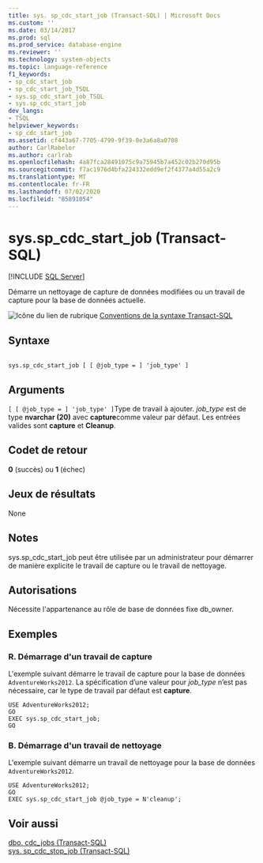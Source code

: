 ```yaml
---
title: sys. sp_cdc_start_job (Transact-SQL) | Microsoft Docs
ms.custom: ''
ms.date: 03/14/2017
ms.prod: sql
ms.prod_service: database-engine
ms.reviewer: ''
ms.technology: system-objects
ms.topic: language-reference
f1_keywords:
- sp_cdc_start_job
- sp_cdc_start_job_TSQL
- sys.sp_cdc_start_job_TSQL
- sys.sp_cdc_start_job
dev_langs:
- TSQL
helpviewer_keywords:
- sp_cdc_start_job
ms.assetid: cf443a67-7705-4799-9f39-0e3a6a8a0708
author: CarlRabeler
ms.author: carlrab
ms.openlocfilehash: 4a87fca28491075c9a75945b7a452c02b270d95b
ms.sourcegitcommit: f7ac1976d4bfa224332edd9ef2f4377a4d55a2c9
ms.translationtype: MT
ms.contentlocale: fr-FR
ms.lasthandoff: 07/02/2020
ms.locfileid: "85891054"
---
```

# <a name="syssp_cdc_start_job-transact-sql"></a>sys.sp_cdc_start_job (Transact-SQL)
[!INCLUDE [SQL Server](../../includes/applies-to-version/sqlserver.md)]

  Démarre un nettoyage de capture de données modifiées ou un travail de capture pour la base de données actuelle.  
  
 ![Icône du lien de rubrique](../../database-engine/configure-windows/media/topic-link.gif "Icône du lien de rubrique") [Conventions de la syntaxe Transact-SQL](../../t-sql/language-elements/transact-sql-syntax-conventions-transact-sql.md)  
  
## <a name="syntax"></a>Syntaxe  
  
```  
  
sys.sp_cdc_start_job [ [ @job_type = ] 'job_type' ]  
```  
  
## <a name="arguments"></a>Arguments  
`[ [ @job_type = ] 'job_type' ]`Type de travail à ajouter. *job_type* est de type **nvarchar (20)** avec **capture**comme valeur par défaut. Les entrées valides sont **capture** et **Cleanup**.  
  
## <a name="return-code-values"></a>Codet de retour  
 **0** (succès) ou **1** (échec)  
  
## <a name="result-sets"></a>Jeux de résultats  
 None  
  
## <a name="remarks"></a>Notes  
 sys.sp_cdc_start_job peut être utilisée par un administrateur pour démarrer de manière explicite le travail de capture ou le travail de nettoyage.  
  
## <a name="permissions"></a>Autorisations  
 Nécessite l'appartenance au rôle de base de données fixe db_owner.  
  
## <a name="examples"></a>Exemples  
  
### <a name="a-starting-a-capture-job"></a>R. Démarrage d'un travail de capture  
 L'exemple suivant démarre le travail de capture pour la base de données `AdventureWorks2012`. La spécification d’une valeur pour *job_type* n’est pas nécessaire, car le type de travail par défaut est **capture**.  
  
```  
USE AdventureWorks2012;  
GO  
EXEC sys.sp_cdc_start_job;  
GO  
```  
  
### <a name="b-starting-a-cleanup-job"></a>B. Démarrage d'un travail de nettoyage  
 L'exemple suivant démarre un travail de nettoyage pour la base de données `AdventureWorks2012`.  
  
```  
USE AdventureWorks2012;  
GO  
EXEC sys.sp_cdc_start_job @job_type = N'cleanup';  
```  
  
## <a name="see-also"></a>Voir aussi  
 [dbo. cdc_jobs &#40;Transact-SQL&#41;](../../relational-databases/system-tables/dbo-cdc-jobs-transact-sql.md)   
 [sys. sp_cdc_stop_job &#40;Transact-SQL&#41;](../../relational-databases/system-stored-procedures/sys-sp-cdc-stop-job-transact-sql.md)  
  
  
